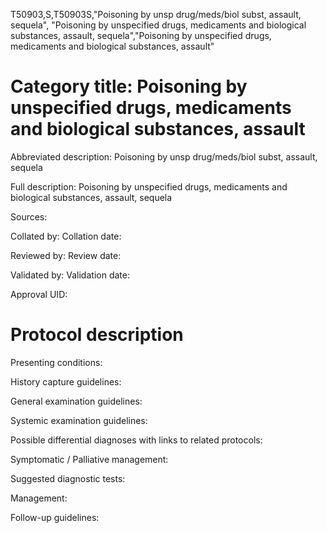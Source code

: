 T50903,S,T50903S,"Poisoning by unsp drug/meds/biol subst, assault, sequela", "Poisoning by unspecified drugs, medicaments and biological substances, assault, sequela","Poisoning by unspecified drugs, medicaments and biological substances, assault"
# Category title: Poisoning by unspecified drugs, medicaments and biological substances, assault

Abbreviated description: Poisoning by unsp drug/meds/biol subst, assault, sequela

Full description: Poisoning by unspecified drugs, medicaments and biological substances, assault, sequela

Sources:

Collated by:
Collation date:

Reviewed by:
Review date:

Validated by:
Validation date:

Approval UID:

# Protocol description

Presenting conditions:

History capture guidelines:

General examination guidelines:

Systemic examination guidelines:

Possible differential diagnoses with links to related protocols:

Symptomatic / Palliative management:

Suggested diagnostic tests:

Management:

Follow-up guidelines:
